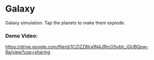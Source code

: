 # Galaxy

Galaxy simulation. Tap the planets to make them explode.

### Demo Video:

https://drive.google.com/file/d/1CZIZZ8lra1N4JRtcOSvbh_iGUBQow-9a/view?usp=sharing
